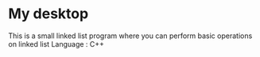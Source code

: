 # My desktop

This is a small linked list program where you can perform basic operations on linked list 
Language : C++
